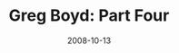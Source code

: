 ---
layout: music 
title: "Greg Boyd: Part Four"
series: "Next Level: Greg Boyd"
date: 2008-10-13 
description: "Greg Boyd discusses the Kingdom of God, what it is and what it means."
audio: "http://s3.amazonaws.com/crossroadsaudiomessages/KingdomNL4.mp3"
audio-duration: "47:18"
src: "http://www.crossroads.net/players/media/mediumHz/"
---